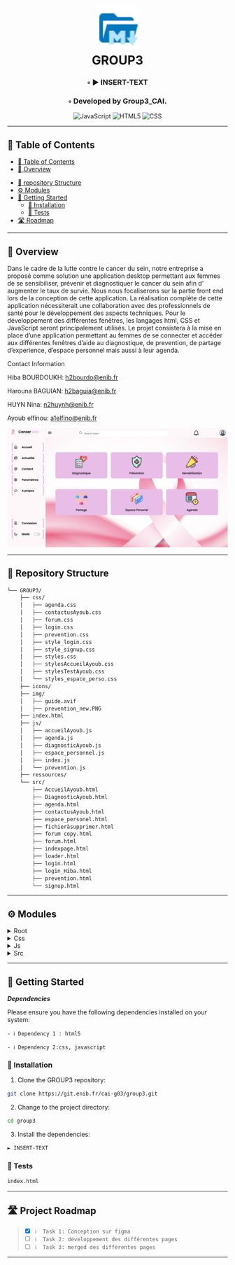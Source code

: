 <div align="center">
<h1 align="center">
<img src="https://raw.githubusercontent.com/PKief/vscode-material-icon-theme/ec559a9f6bfd399b82bb44393651661b08aaf7ba/icons/folder-markdown-open.svg" width="100" />
<br>GROUP3</h1>
<h3>◦ ► INSERT-TEXT</h3>
<h3>◦ Developed by Group3_CAI.</h3>

<p align="center">
<img src="https://img.shields.io/badge/JavaScript-F7DF1E.svg?style=flat-square&logo=JavaScript&logoColor=black" alt="JavaScript" />
<img src="https://img.shields.io/badge/HTML5-E34F26.svg?style=flat-square&logo=HTML5&logoColor=white" alt="HTML5" />
<img src="https://img.shields.io/badge/CSS-E34F26.svg?style=flat-square&logo=CSS&logoColor=white%22" alt="CSS" />
</p>
</div>

---

## 📖 Table of Contents
- [📖 Table of Contents](#-table-of-contents)
- [📍 Overview](#-overview)
<!-- - [📦 Features](#-features) -->
- [📂 repository Structure](#-repository-structure)
- [⚙️ Modules](#modules)
- [🚀 Getting Started](#-getting-started)
    - [🔧 Installation](#-installation)
    - [🧪 Tests](#-tests)
- [🛣 Roadmap](#-roadmap)
<!-- - [🤝 Contributing](#-contributing)
- [📄 License](#-license)
- [👏 Acknowledgments](#-acknowledgments) -->

---


## 📍 Overview
   Dans le cadre de la lutte contre le cancer du sein, notre entreprise a proposé comme solution une application desktop permettant aux  femmes de se sensibiliser, prévenir et diagnostiquer le cancer du sein afin d’ augmenter le taux de survie.
   Nous nous  focaliserons sur la partie front end lors de la conception de cette application. La réalisation complète de cette application nécessiterait une collaboration avec des professionnels de santé pour le développement des aspects techniques.
   Pour le développement des différentes fenêtres,  les langages html, CSS  et JavaScript seront principalement utilisés.
   Le projet consistera à la mise en place d’une application permettant au femmes de se connecter et accéder aux différentes fenêtres d’aide au diagnostique, de prevention, de partage d’experience, d’espace personnel mais aussi à leur agenda.

   Contact Information

   Hiba BOURDOUKH: h2bourdo@enib.fr

   Harouna BAGUIAN: h2baguia@enib.fr

   HUYN Nina: n2huynh@enib.fr

   Ayoub elfinou: a1elfino@enib.fr

<img src="./img/Capture d’écran 2023-10-24 à 14.51.02.png" alt="CSS" />


---

<!-- ## 📦 Features

► INSERT-TEXT

--- -->


## 📂 Repository Structure

```sh
└── GROUP3/
    ├── css/
    │   ├── agenda.css
    │   ├── contactusAyoub.css
    │   ├── forum.css
    │   ├── login.css
    │   ├── prevention.css
    │   ├── style_login.css
    │   ├── style_signup.css
    │   ├── styles.css
    │   ├── stylesAccueilAyoub.css
    │   ├── stylesTestAyoub.css
    │   └── styles_espace_perso.css
    ├── icons/
    ├── img/
    │   ├── guide.avif
    │   ├── prevention_new.PNG
    ├── index.html
    ├── js/
    │   ├── accueilAyoub.js
    │   ├── agenda.js
    │   ├── diagnosticAyoub.js
    │   ├── espace_personnel.js
    │   ├── index.js
    │   └── prevention.js
    ├── ressources/
    └── src/
        ├── AccueilAyoub.html
        ├── DiagnosticAyoub.html
        ├── agenda.html
        ├── contactusAyoub.html
        ├── espace_personel.html
        ├── fichieràsupprimer.html
        ├── forum copy.html
        ├── forum.html
        ├── indexpage.html
        ├── loader.html
        ├── login.html
        ├── login_Hiba.html
        ├── prevention.html
        └── signup.html

```

---


## ⚙️ Modules

<details closed><summary>Root</summary>

| File                 | Summary       |
| ---                  | ---           |
| [index.html]({file}) | fichier de test |

</details>

<details closed><summary>Css</summary>

| File                              | Summary       |
| ---                               | ---           |
| [stylesTestAyoub.css]({file})     | css de la page diagnostique |
| [styles_espace_perso.css]({file}) | css de la page espace personnel |
| [style2.css]({file})              | css global de toute l'application|
| [styles.css]({file})              | |
| [forum.css]({file})               | css de la page forum |
| [login.css]({file})               |css de la page login |
| [stylesAccueilAyoub.css]({file})  | css de la page a propos |
| [agenda.css]({file})              | css de la page agenda|
| [style.css]({file})               | |
| [prevention.css]({file})          |css de la page prevention|
| [contactusAyoub.css]({file})      | css de la page contact|
| [style_login.css]({file})         ||
| [style_signup.css]({file})        |css de la page de connexion|

</details>

<details closed><summary>Js</summary>

| File                          | Summary       |
| ---                           | ---           |
| [diagnosticAyoub.js]({file})  | js de la page diagnostique |
| [agenda.js]({file})           | js de la page agenda |
| [index.js]({file})            | js de la page principale |
| [accueilAyoub.js]({file})     | js de la page a propos|
| [espace_personnel.js]({file}) | js de la page espace personnel |
| [prevention.js]({file})       | js de la page prevention|

</details>

<details closed><summary>Src</summary>

| File                                     | Summary       |
| ---                                      | ---           |
| [espace_personel.html]({file})           | html de la page |

| [AccueilAyoub.html]({file})              | html de la page apropos |
| [DiagnosticAyoub.html]({file})           | html de la page diagnostique |
| [contactusAyoub.html]({file})            | html de la page contact |
| [loader.html]({file})                    | html de la page loader|
| [forum.html]({file})                     |html de la page forum|
| [agenda.html]({file})                    | html de la page agenda |
| [signup.html]({file})                    |html de la page de connexion|
| [prevention.html]({file})                |html de la page prévention|

</details>

---

## 🚀 Getting Started

***Dependencies***

Please ensure you have the following dependencies installed on your system:

`- ℹ️ Dependency 1 : html5`

`- ℹ️ Dependency 2:css, javascript`


### 🔧 Installation

1. Clone the GROUP3 repository:
```sh
git clone https://git.enib.fr/cai-g03/group3.git
```

2. Change to the project directory:
```sh
cd group3
```

3. Install the dependencies:
```sh
► INSERT-TEXT
```

### 🧪 Tests
```sh
index.html
```

---


## 🛣 Project Roadmap

> - [X] `ℹ️  Task 1: Conception sur figma`
> - [ ] `ℹ️  Task 2: développement des différentes pages`
> - [ ] `ℹ️  Task 3: merged des différentes pages`
<!-- > - [ ] `ℹ️ ...` -->


---
<!-- 
## 🤝 Contributing

Contributions are welcome! Here are several ways you can contribute:

- **[Submit Pull Requests](https://github.com/local/GROUP3/blob/main/CONTRIBUTING.md)**: Review open PRs, and submit your own PRs.
- **[Join the Discussions](https://github.com/local/GROUP3/discussions)**: Share your insights, provide feedback, or ask questions.
- **[Report Issues](https://github.com/local/GROUP3/issues)**: Submit bugs found or log feature requests for LOCAL.

#### *Contributing Guidelines*

<details closed>
<summary>Click to expand</summary>

1. **Fork the Repository**: Start by forking the project repository to your GitHub account.
2. **Clone Locally**: Clone the forked repository to your local machine using a Git client.
   ```sh
   git clone <your-forked-repo-url>
   ```
3. **Create a New Branch**: Always work on a new branch, giving it a descriptive name.
   ```sh
   git checkout -b new-feature-x
   ```
4. **Make Your Changes**: Develop and test your changes locally.
5. **Commit Your Changes**: Commit with a clear and concise message describing your updates.
   ```sh
   git commit -m 'Implemented new feature x.'
   ```
6. **Push to GitHub**: Push the changes to your forked repository.
   ```sh
   git push origin new-feature-x
   ```
7. **Submit a Pull Request**: Create a PR against the original project repository. Clearly describe the changes and their motivations.

Once your PR is reviewed and approved, it will be merged into the main branch.

</details>

---

## 📄 License


This project is protected under the [SELECT-A-LICENSE](https://choosealicense.com/licenses) License. For more details, refer to the [LICENSE](https://choosealicense.com/licenses/) file.

---

## 👏 Acknowledgments

- List any resources, contributors, inspiration, etc. here.

[**Return**](#Top)

---
 -->
